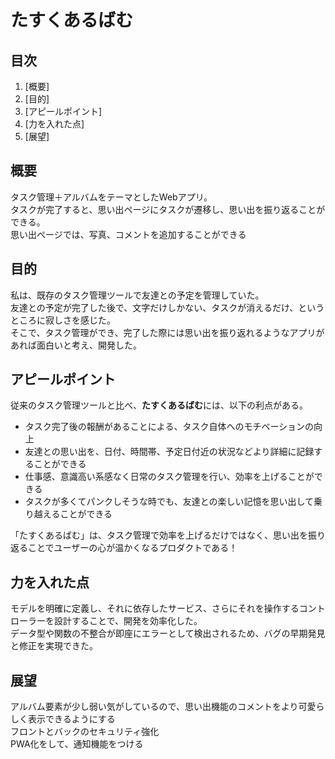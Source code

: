 # たすくあるばむ
## 目次
1. [概要]
2. [目的]
3. [アピールポイント]
4. [力を入れた点]
5. [展望]

   
## 概要
<!-- 概要を書く -->
タスク管理＋アルバムをテーマとしたWebアプリ。  
タスクが完了すると、思い出ページにタスクが遷移し、思い出を振り返ることができる。  
思い出ページでは、写真、コメントを追加することができる  

## 目的
<!-- なぜこれをつくったのか -->
私は、既存のタスク管理ツールで友達との予定を管理していた。  
友達との予定が完了した後で、文字だけしかない、タスクが消えるだけ、というところに寂しさを感じた。  
そこで、タスク管理ができ、完了した際には思い出を振り返れるようなアプリがあれば面白いと考え、開発した。  

## アピールポイント
従来のタスク管理ツールと比べ、**たすくあるばむ**には、以下の利点がある。  

- タスク完了後の報酬があることによる、タスク自体へのモチベーションの向上
- 友達との思い出を、日付、時間帯、予定日付近の状況などより詳細に記録することができる
- 仕事感、意識高い系感なく日常のタスク管理を行い、効率を上げることができる
- タスクが多くてパンクしそうな時でも、友達との楽しい記憶を思い出して乗り越えることができる

「たすくあるばむ」は、タスク管理で効率を上げるだけではなく、思い出を振り返ることでユーザーの心が温かくなるプロダクトである！  

## 力を入れた点
<!-- 技術的な面で力を入れた点 -->
モデルを明確に定義し、それに依存したサービス、さらにそれを操作するコントローラーを設計することで、開発を効率化した。  
データ型や関数の不整合が即座にエラーとして検出されるため、バグの早期発見と修正を実現できた。  

## 展望
<!-- 今後の展望 -->
アルバム要素が少し弱い気がしているので、思い出機能のコメントをより可愛らしく表示できるようにする  
フロントとバックのセキュリティ強化  
PWA化をして、通知機能をつける  

